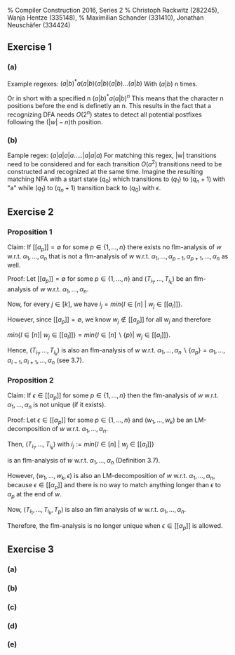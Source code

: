 % Compiler Construction 2016, Series 2
% Christoph Rackwitz (282245), Wanja Hentze (335148),
% Maximilian Schander (331410), Jonathan Neuschäfer (334424)


## Exercise 1

### (a)
Example regexes:
$(a|b)^*a(a|b)(a|b)(a|b)...(a|b)$ With $(a|b)$ n times.

Or in short with a specified n
$(a|b)^*a(a|b)^n$
This means that the character n positions before the end is definetly an n. This results in the fact that a recognizing DFA needs $O(2^n)$ states to detect all potential postfixes following the ($|w|-n$)th position.

### (b)

Eample regex:
$(a|a|a|a.....|a|a|a)$
For matching this regex, |w| transitions need to be considered and for each transition $O(a^2)$ transitions need to be constructed and recognized at the same time.
Imagine the resulting matching NFA with a start state $(q_0)$ which transitions to $(q_1)$ to $(q_n+1)$ with "a" while $(q_1)$ to $(q_n+1)$ transition back to $(q_0)$ with $\epsilon$. 

 
## Exercise 2

### Proposition 1

Claim: If $[[a_p]] = \emptyset$ for some $p \in \{ 1, ..., n\}$ there exists no flm-analysis of $w$ w.r.t. $\alpha_1,...,\alpha_n$ that is not a flm-analysis of $w$ w.r.t. $\alpha_1,...,\alpha_{p-1},\alpha_{p+1},...,\alpha_n$ as well.

Proof: Let $[[a_p]] = \emptyset$ for some $p \in \{ 1, ..., n\}$ and $(T_{i_1},...,T_{i_k})$ be an flm-analysis of $w$ w.r.t. $\alpha_1,...,\alpha_n$.

Now, for every $j \in [k]$, we have $i_j = min\{I\in [n] ~|~ w_j \in [[a_I]]\}$.

However, since $[[a_p]] = \emptyset$, we know $w_j \notin [[a_p]]$ for all $w_j$ and therefore

$min\{I\in [n] |~ w_j \in [[a_I]]\} = min\{I\in [n] \backslash \{p\} |~ w_j \in [[a_I]]\}$.

Hence, $(T_{i_1},...,T_{i_k})$ is also an flm-analysis of $w$ w.r.t. $\alpha_1,...,\alpha_n \backslash \{\alpha_p\} = \alpha_1,...,\alpha_{i-1},\alpha_{i+1},...,\alpha_n$ (see 3.7).

### Proposition 2

Claim: If $\epsilon \in [[\alpha_p]]$ for some $p \in \{1,...,n\}$ then the flm-analysis of $w$ w.r.t. $\alpha_1, . . . , \alpha_n$ is not unique (if it
exists).

Proof: Let $\epsilon \in [[\alpha_p]]$ for some $p \in \{1,...,n\}$ and $(w_1,...,w_k)$ be an LM-decomposition of $w$ w.r.t. $\alpha_1,...,\alpha_n$. 

Then, $(T_{i_1},...,T_{i_k})$ with $i_j := min\{I\in [n] ~|~ w_j \in [[a_I]]\}$

is an flm-analysis of $w$ w.r.t. $\alpha_1,...,\alpha_n$ (Definition 3.7).

However, $(w_1,...,w_k, \epsilon)$ is also an LM-decomposition of $w$ w.r.t. $\alpha_1,...,\alpha_n$, because $\epsilon \in [[\alpha_p]]$ and there is no way to match anything longer than $\epsilon$ to $\alpha_p$ at the end of $w$.

Now, $(T_{i_1},...,T_{i_k}, T_p)$ is also an flm analysis of $w$ w.r.t. $\alpha_1,...,\alpha_n$.

Therefore, the flm-analysis is no longer unique when $\epsilon \in [[\alpha_p]]$ is allowed.

## Exercise 3

### (a)

### (b)

### (c)

### (d)

### (e)
